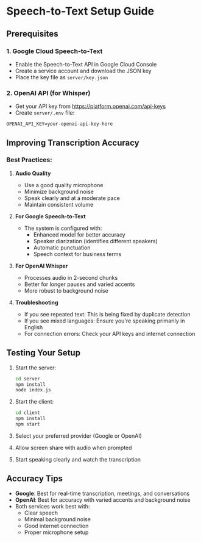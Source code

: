 # Speech-to-Text Setup Guide

## Prerequisites

### 1. Google Cloud Speech-to-Text
- Enable the Speech-to-Text API in Google Cloud Console
- Create a service account and download the JSON key
- Place the key file as `server/key.json`

### 2. OpenAI API (for Whisper)
- Get your API key from https://platform.openai.com/api-keys
- Create `server/.env` file:
```
OPENAI_API_KEY=your-openai-api-key-here
```

## Improving Transcription Accuracy

### Best Practices:

1. **Audio Quality**
   - Use a good quality microphone
   - Minimize background noise
   - Speak clearly and at a moderate pace
   - Maintain consistent volume

2. **For Google Speech-to-Text**
   - The system is configured with:
     - Enhanced model for better accuracy
     - Speaker diarization (identifies different speakers)
     - Automatic punctuation
     - Speech context for business terms

3. **For OpenAI Whisper**
   - Processes audio in 2-second chunks
   - Better for longer pauses and varied accents
   - More robust to background noise

4. **Troubleshooting**
   - If you see repeated text: This is being fixed by duplicate detection
   - If you see mixed languages: Ensure you're speaking primarily in English
   - For connection errors: Check your API keys and internet connection

## Testing Your Setup

1. Start the server:
   ```bash
   cd server
   npm install
   node index.js
   ```

2. Start the client:
   ```bash
   cd client
   npm install
   npm start
   ```

3. Select your preferred provider (Google or OpenAI)
4. Allow screen share with audio when prompted
5. Start speaking clearly and watch the transcription

## Accuracy Tips

- **Google**: Best for real-time transcription, meetings, and conversations
- **OpenAI**: Best for accuracy with varied accents and background noise
- Both services work best with:
  - Clear speech
  - Minimal background noise
  - Good internet connection
  - Proper microphone setup 